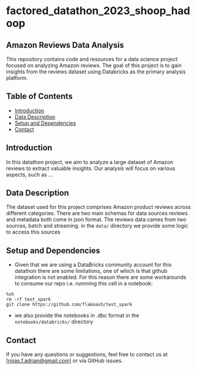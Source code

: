 # factored_datathon_2023_shoop_hadoop
## Amazon Reviews Data Analysis

This repository contains code and resources for a data science project focused on analyzing Amazon reviews. The goal of this project is to gain insights from the reviews dataset using Databricks as the primary analysis platform.

## Table of Contents

- [Introduction](#introduction)
- [Data Description](#data-description)
- [Setup and Dependencies](#setup-and-dependencies)
- [Contact](#contact)

## Introduction

In this datathon project, we aim to analyze a large dataset of Amazon reviews to extract valuable insights. Our analysis will focus on various aspects, such as ...

## Data Description

The dataset used for this project comprises Amazon product reviews across different categories. There are two main schemas for data sources reviews and metadata both come in json format. The reviews data cames from two sources, batch and streaming. in the `data/` directory we provide some logic to access this sources

## Setup and Dependencies

- Given that we are using a DataBricks community account for this datathon there are some limitations, one of which is that github integration is not enabled. For this reason there are some workarounds to consume our repo i.e. runnning this cell in a notebook:
```
%sh
rm -rf test_spark
git clone https://github.com/flakoash/test_spark
``` 
- we also provide the notebooks in .dbc format in the `notebooks/databricks/` directory


## Contact

If you have any questions or suggestions, feel free to contact us at [rojas.f.adrian@gmail.com] or via GitHub issues.
